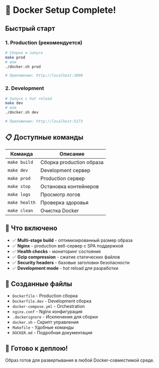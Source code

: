# 🐳 Docker Setup Complete!

## Быстрый старт

### 1. Production (рекомендуется)
```bash
# Сборка и запуск
make prod
# или
./docker.sh prod

# Приложение: http://localhost:3000
```

### 2. Development
```bash
# Запуск с hot reload
make dev
# или
./docker.sh dev

# Приложение: http://localhost:5173
```

## 📋 Доступные команды

| Команда | Описание |
|---------|----------|
| `make build` | Сборка production образа |
| `make dev` | Development сервер |
| `make prod` | Production сервер |
| `make stop` | Остановка контейнеров |
| `make logs` | Просмотр логов |
| `make health` | Проверка здоровья |
| `make clean` | Очистка Docker |

## 🔧 Что включено

- ✅ **Multi-stage build** - оптимизированный размер образа
- ✅ **Nginx** - production веб-сервер с SPA поддержкой
- ✅ **Health checks** - мониторинг состояния
- ✅ **Gzip compression** - сжатие статических файлов
- ✅ **Security headers** - базовые заголовки безопасности
- ✅ **Development mode** - hot reload для разработки

## 📁 Созданные файлы

- `Dockerfile` - Production сборка
- `Dockerfile.dev` - Development сборка  
- `docker-compose.yml` - Orchestration
- `nginx.conf` - Nginx конфигурация
- `.dockerignore` - Исключения для сборки
- `docker.sh` - Скрипт управления
- `Makefile` - Удобные команды
- `DOCKER.md` - Подробная документация

## 🚀 Готово к деплою!

Образ готов для развертывания в любой Docker-совместимой среде.
